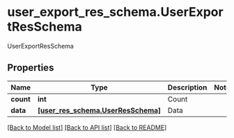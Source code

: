 # user_export_res_schema.UserExportResSchema

UserExportResSchema
## Properties
Name | Type | Description | Notes
------------ | ------------- | ------------- | -------------
**count** | **int** | Count | 
**data** | [**[user_res_schema.UserResSchema]**](UserResSchema.md) | Data | 

[[Back to Model list]](../README.md#documentation-for-models) [[Back to API list]](../README.md#documentation-for-api-endpoints) [[Back to README]](../README.md)


